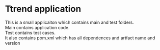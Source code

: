 # Ttrend application

This is a small applicaiton which contains main and test folders.  
Main contains application code.  
Test contains test cases.  
 It also contains pom.xml which has all dependences and artfact name and version

